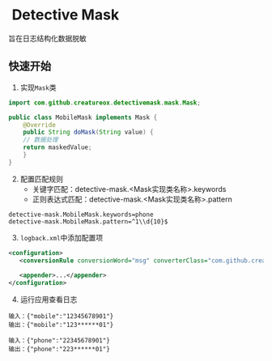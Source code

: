 # ![]() Detective Mask
旨在日志结构化数据脱敏

## 快速开始
1. 实现`Mask`类
```java
import com.github.creatureox.detectivemask.mask.Mask;

public class MobileMask implements Mask {
    @Override
    public String doMask(String value) {
    // 数据处理
    return maskedValue;
    }
}
```

2. 配置匹配规则
   * 关键字匹配：detective-mask.&lt;Mask实现类名称&gt;.keywords
   * 正则表达式匹配：detective-mask.&lt;Mask实现类名称&gt;.pattern
```shell
detective-mask.MobileMask.keywords=phone
detective-mask.MobileMask.pattern=^1\\d{10}$
```
3. `logback.xml`中添加配置项

```xml
<configuration>
   <conversionRule conversionWord="msg" converterClass="com.github.creatureox.detectivemask.DetectiveMaskLogConverter" />
   
   <appender>...</appender>
</configuration>
```

4. 运行应用查看日志
```
输入：{"mobile":"12345678901"}
输出：{"mobile":"123******01"}
```

```
输入：{"phone":"22345678901"}
输出：{"phone":"223******01"}
```


